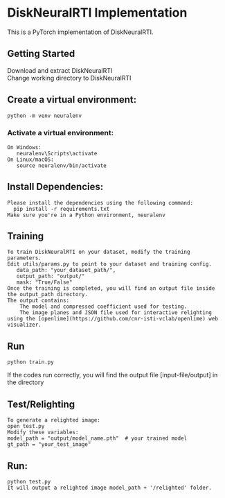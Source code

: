 # DiskNeuralRTI Implementation
This is a PyTorch implementation of DiskNeuralRTI. 

## Getting Started
Download and extract DiskNeuralRTI  
Change working directory to DiskNeuralRTI  
## Create a virtual environment:   
    python -m venv neuralenv  
### Activate a virtual environment:  
    On Windows:  
       neuralenv\Scripts\activate  
    On Linux/macOS:  
       source neuralenv/bin/activate  
## Install Dependencies:    
    Please install the dependencies using the following command:    
      pip install -r requirements.txt  
    Make sure you're in a Python environment, neuralenv    
## Training  
    To train DiskNeuralRTI on your dataset, modify the training parameters.  
    Edit utils/params.py to point to your dataset and training config.  
       data_path: "your_dataset_path/",  
       output_path: "output/"  
       mask: "True/False"  
    Once the training is completed, you will find an output file inside the output_path directory.   
    The output contains:
        The model and compressed coefficient used for testing.
        The image planes and JSON file used for interactive relighting using the [openlime](https://github.com/cnr-isti-vclab/openlime) web visualizer.
## Run   
    python train.py  
    
   If the codes run correctly, you will find the output file [input-file/output] in the directory  

## Test/Relighting  
    To generate a relighted image:  
    open test.py  
    Modify these variables:  
    model_path = "output/model_name.pth"  # your trained model  
    gt_path = "your_test_image"  

## Run:  
    python test.py  
    It will output a relighted image model_path + '/relighted' folder.  




